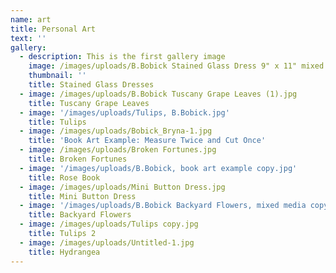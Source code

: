 ```yaml
---
name: art
title: Personal Art
text: ''
gallery:
  - description: This is the first gallery image
    image: /images/uploads/B.Bobick Stained Glass Dress 9" x 11" mixed media.jpg
    thumbnail: ''
    title: Stained Glass Dresses
  - image: /images/uploads/B.Bobick Tuscany Grape Leaves (1).jpg
    title: Tuscany Grape Leaves
  - image: '/images/uploads/Tulips, B.Bobick.jpg'
    title: Tulips
  - image: /images/uploads/Bobick_Bryna-1.jpg
    title: 'Book Art Example: Measure Twice and Cut Once'
  - image: /images/uploads/Broken Fortunes.jpg
    title: Broken Fortunes
  - image: '/images/uploads/B.Bobick, book art example copy.jpg'
    title: Rose Book
  - image: /images/uploads/Mini Button Dress.jpg
    title: Mini Button Dress
  - image: '/images/uploads/B.Bobick Backyard Flowers, mixed media copy.jpg'
    title: Backyard Flowers
  - image: /images/uploads/Tulips copy.jpg
    title: Tulips 2
  - image: /images/uploads/Untitled-1.jpg
    title: Hydrangea
---
```


